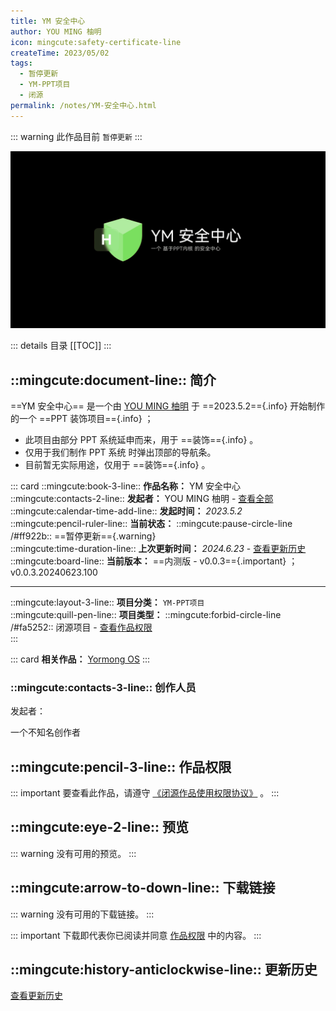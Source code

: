 ```yaml
---
title: YM 安全中心
author: YOU MING 柚明
icon: mingcute:safety-certificate-line
createTime: 2023/05/02
tags:
  - 暂停更新
  - YM-PPT项目
  - 闭源
permalink: /notes/YM-安全中心.html
---
```


::: warning 此作品目前 `暂停更新`
:::

![](/rc/aqzx.png)

::: details 目录
[[TOC]]
:::

## ::mingcute:document-line:: 简介

==YM 安全中心== 是一个由 [YOU MING 柚明](/notes/更多/工作室.html#you-ming-柚明) 于 ==2023.5.2=={.info} 开始制作的一个 ==PPT 装饰项目=={.info} ；

- 此项目由部分 PPT 系统延申而来，用于 ==装饰=={.info} 。
- 仅用于我们制作 PPT 系统 时弹出顶部的导航条。
- 目前暂无实际用途，仅用于 ==装饰=={.info} 。

::: card
::mingcute:book-3-line:: **作品名称：** YM 安全中心  
::mingcute:contacts-2-line:: **发起者：** YOU MING 柚明 - [查看全部](#创作人员)  
::mingcute:calendar-time-add-line:: **发起时间：** *2023.5.2*  
::mingcute:pencil-ruler-line:: **当前状态：** ::mingcute:pause-circle-line /#ff922b:: ==暂停更新=={.warning}  
::mingcute:time-duration-line:: **上次更新时间：** *2024.6.23* - [查看更新历史](#更新历史)  
::mingcute:board-line:: **当前版本：** ==内测版 - v0.0.3=={.important} ；v0.0.3.20240623.100

---

::mingcute:layout-3-line:: **项目分类：** `YM-PPT项目`  
::mingcute:quill-pen-line:: **项目类型：** ::mingcute:forbid-circle-line /#fa5252:: 闭源项目 - [查看作品权限](#作品权限)  
:::

::: card
**相关作品：** [Yormong OS](/notes/Yormong-OS.html)
:::

### ::mingcute:contacts-3-line:: 创作人员

发起者：

<LinkCard title="YOU MING 柚明" icon="/rc/ym-ys.png" href="/notes/更多/工作室.html#you-ming-柚明">一个不知名创作者</LinkCard>

## ::mingcute:pencil-3-line:: 作品权限

::: important 要查看此作品，请遵守 [《闭源作品使用权限协议》](/notes/协议/闭源.html) 。
:::

## ::mingcute:eye-2-line:: 预览

::: warning 没有可用的预览。
:::

## ::mingcute:arrow-to-down-line:: 下载链接

::: warning 没有可用的下载链接。
:::

::: important 下载即代表你已阅读并同意 [作品权限](#作品权限) 中的内容。
:::

## ::mingcute:history-anticlockwise-line:: 更新历史

[查看更新历史](/notes/更新历史/YM-安全中心.html)
